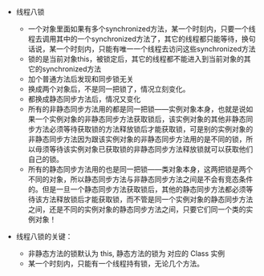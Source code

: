 - 线程八锁

    - 一个对象里面如果有多个synchronized方法，某一个时刻内，只要一个线程去调用其中的一个synchronized方法了，其它的线程都只能等待，换句话说，某一个时刻内，只能有唯一一个线程去访问这些synchronized方法
    - 锁的是当前对象this，被锁定后，其它的线程都不能进入到当前对象的其它的synchronized方法
    - 加个普通方法后发现和同步锁无关
    - 换成两个对象后，不是同一把锁了，情况立刻变化。
    - 都换成静态同步方法后，情况又变化
    - 所有的非静态同步方法用的都是同一把锁——实例对象本身，也就是说如果一个实例对象的非静态同步方法获取锁后，该实例对象的其他非静态同步方法必须等待获取锁的方法释放锁后才能获取锁，可是别的实例对象的非静态同步方法因为跟该实例对象的非静态同步方法用的是不同的锁，所以毋须等待该实例对象已获取锁的非静态同步方法释放锁就可以获取他们自己的锁。
    - 所有的静态同步方法用的也是同一把锁——类对象本身，这两把锁是两个不同的对象，所以静态同步方法与非静态同步方法之间是不会有竞态条件的。但是一旦一个静态同步方法获取锁后，其他的静态同步方法都必须等待该方法释放锁后才能获取锁，而不管是同一个实例对象的静态同步方法之间，还是不同的实例对象的静态同步方法之间，只要它们同一个类的实例对象！

- 线程八锁的关键：

    - 非静态方法的锁默认为 this, 静态方法的锁为 对应的 Class 实例
    - 某一个时刻内，只能有一个线程持有锁，无论几个方法。
